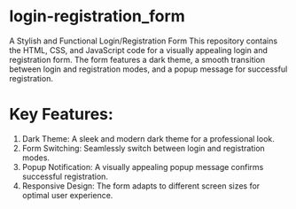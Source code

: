 # login-registration_form
A Stylish and Functional Login/Registration Form  This repository contains the HTML, CSS, and JavaScript code for a visually appealing login and registration form. The form features a dark theme, a smooth transition between login and registration modes, and a popup message for successful registration.

# Key Features:

1) Dark Theme: A sleek and modern dark theme for a professional look.
2) Form Switching: Seamlessly switch between login and registration modes.
3) Popup Notification: A visually appealing popup message confirms successful registration.
4) Responsive Design: The form adapts to different screen sizes for optimal user experience.

